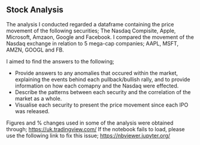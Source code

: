 ## Stock Analysis

The analysis I conducted regarded a dataframe containing the price movement of the following securities; The Nasdaq Compisite, Apple, Microsoft, Amzaon, Google and Facebook.
I compared the movement of the Nasdaq exchange in relation to 5 mega-cap companies; AAPL, MSFT, AMZN, GOOGL and FB.

I aimed to find the answers to the following; 
- Provide answers to any anomalies that occured within the market, explaining the events behind each pullback/bullish rally, and to provide information on how each comapny and the Nasdaq were effected. 
- Describe the patterns between each security and the correlation of the market as a whole.
- Visualise each security to present the price movement since each IPO was released. 

Figures and % changes used in some of the analysis were obtained through; https://uk.tradingview.com/
If the notebook fails to load, please use the following link to fix this issue; https://nbviewer.jupyter.org/
